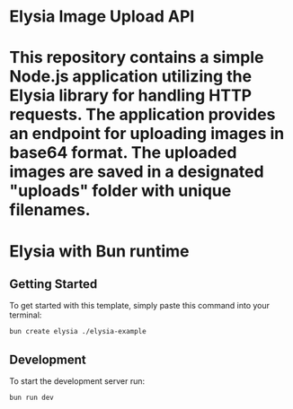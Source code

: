 # Elysia Image Upload API
# This repository contains a simple Node.js application utilizing the Elysia library for handling HTTP requests. The application provides an endpoint for uploading images in base64 format. The uploaded images are saved in a designated "uploads" folder with unique filenames.
# Elysia with Bun runtime

## Getting Started
To get started with this template, simply paste this command into your terminal:
```bash
bun create elysia ./elysia-example
```

## Development
To start the development server run:
```bash
bun run dev
```

